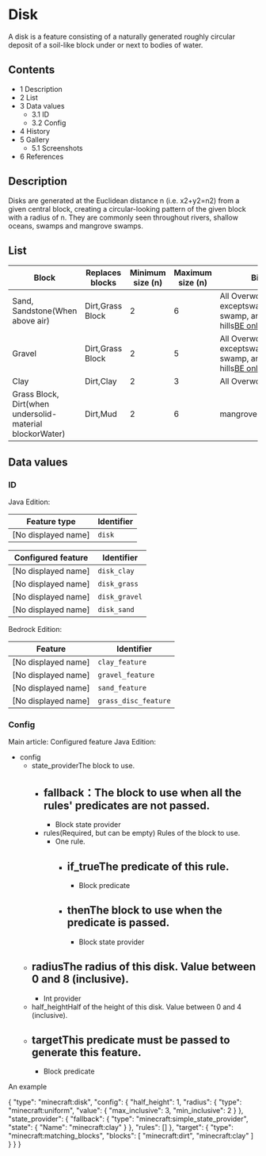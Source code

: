 # Disk
A disk is a feature consisting of a naturally generated roughly circular deposit of a soil-like block under or next to bodies of water.

## Contents
- 1 Description
- 2 List
- 3 Data values
	- 3.1 ID
	- 3.2 Config
- 4 History
- 5 Gallery
	- 5.1 Screenshots
- 6 References

## Description
Disks are generated at the Euclidean distance n (i.e. x2+y2=n2) from a given central block, creating a circular-looking pattern of the given block with a radius of n. They are commonly seen throughout rivers, shallow oceans, swamps and mangrove swamps.

## List
| Block                                                        | Replaces blocks  | Minimum size (n) | Maximum size (n) | Biomes                                                                             |
|--------------------------------------------------------------|------------------|------------------|------------------|------------------------------------------------------------------------------------|
| Sand,<br/>Sandstone(When above air)                          | Dirt,Grass Block | 2                | 6                | All Overworld biomes exceptswamp,mangrove swamp, andswamp hills‌[BE  only](Unused) |
| Gravel                                                       | Dirt,Grass Block | 2                | 5                | All Overworld biomes exceptswamp,mangrove swamp, andswamp hills‌[BE  only](Unused) |
| Clay                                                         | Dirt,Clay        | 2                | 3                | All Overworld biomes                                                               |
| Grass Block,<br/>Dirt(when undersolid-material blockorWater) | Dirt,Mud         | 2                | 6                | mangrove swamp                                                                     |

## Data values
### ID
Java Edition:

| Feature type        | Identifier |
|---------------------|------------|
| [No displayed name] | `disk`     |

| Configured feature  | Identifier    |
|---------------------|---------------|
| [No displayed name] | `disk_clay`   |
| [No displayed name] | `disk_grass`  |
| [No displayed name] | `disk_gravel` |
| [No displayed name] | `disk_sand`   |

Bedrock Edition:

| Feature             | Identifier           |
|---------------------|----------------------|
| [No displayed name] | `clay_feature`       |
| [No displayed name] | `gravel_feature`     |
| [No displayed name] | `sand_feature`       |
| [No displayed name] | `grass_disc_feature` |

### Config
Main article: Configured feature
Java Edition:

- config
	- state_providerThe block to use.
		- fallback：The block to use when all the rules' predicates are not passed.
			- 
			- Block state provider
		- rules(Required, but can be empty) Rules of the block to use.
			- One rule.
				- if_trueThe predicate of this rule.
					- 
					- Block predicate
				- thenThe block to use when the predicate is passed.
					- 
					- Block state provider
	- radiusThe radius of this disk. Value between 0 and 8 (inclusive).
		- 
		- Int provider
	- half_heightHalf of the height of this disk. Value between 0 and 4 (inclusive).
	- targetThis predicate must be passed to generate this feature.
		- 
		- Block predicate


An example

{
  "type": "minecraft:disk",
  "config": {
    "half_height": 1,
    "radius": {
      "type": "minecraft:uniform",
      "value": {
        "max_inclusive": 3,
        "min_inclusive": 2
      }
    },
    "state_provider": {
      "fallback": {
        "type": "minecraft:simple_state_provider",
        "state": {
          "Name": "minecraft:clay"
        }
      },
      "rules": []
    },
    "target": {
      "type": "minecraft:matching_blocks",
      "blocks": [
        "minecraft:dirt",
        "minecraft:clay"
      ]
    }
  }
}



